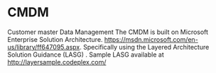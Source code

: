 # CMDM
Customer master Data Management
The CMDM is built on Microsoft Enterprise Solution Architecture. https://msdn.microsoft.com/en-us/library/ff647095.aspx.
Specifically using the Layered Architecture Solution Guidance (LASG) . Sample LASG available at http://layersample.codeplex.com/
